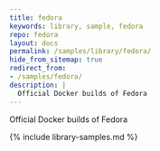 ```yaml
---
title: fedora
keywords: library, sample, fedora
repo: fedora
layout: docs
permalink: /samples/library/fedora/
hide_from_sitemap: true
redirect_from:
- /samples/fedora/
description: |
  Official Docker builds of Fedora
---
```


Official Docker builds of Fedora


{% include library-samples.md %}
